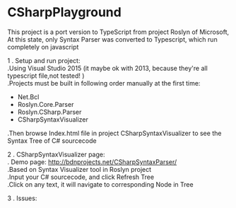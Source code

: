 # CSharpPlayground
 This project is a port version to TypeScript from project Roslyn of Microsoft,   
 At this state, only Syntax Parser was converted to Typescript, which run completely on javascript  

1 . Setup and run project:  
.Using Visual Studio 2015 (it maybe ok with 2013, because they're all typescript file,not tested! )  
.Projects must be built in following order manually at the first time:  
  - Net.Bcl
  - Roslyn.Core.Parser
  - Roslyn.CSharp.Parser
  - CSharpSyntaxVisualizer  
    
.Then browse Index.html file in project CSharpSyntaxVisualizer to see the Syntax Tree of C# sourcecode

2 . CSharpSyntaxVisualizer page:  
 . Demo page: http://bdnprojects.net/CSharpSyntaxParser/  
 .Based on Syntax Visualizer tool in Roslyn project  
 .Input your C# sourcecode, and click Refresh Tree  
 .Click on any text, it will navigate to corresponding Node in Tree  

3 . Issues:  


  
